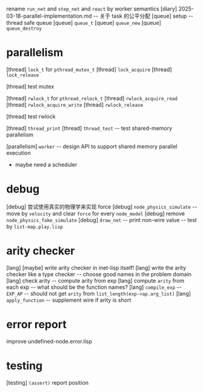 rename `run_net` and `step_net` and `react` by worker semantics
[diary] 2025-03-18-parallel-implementation.md -- 关于 task 的公平分配
[queue] setup -- thread safe queue
[queue] `queue_t`
[queue] `queue_new`
[queue] `queue_destroy`

# parallelism

[thread] `lock_t` for `pthread_mutex_t`
[thread] `lock_acquire`
[thread] `lock_release`

[thread] test mutex

[thread] `rwlock_t` for `pthread_relock_t`
[thread] `rwlock_acquire_read`
[thread] `rwlock_acquire_write`
[thread] `rwlock_release`

[thread] test rwlock

[thread] `thread_print`
[thread] `thread_test` -- test shared-memory parallelism

[parallelism] `worker` -- design API to support shared memory parallel execution
- maybe need a scheduler

# debug

[debug] 尝试使用真实的物理学来实现 force
[debug] `node_physics_simulate` -- move by `velocity` and clear `force` for every `node_model`
[debug] remove `node_physics_fake_simulate`
[debug] `draw_net` -- print non-wire value -- test by `list-map.play.lisp`

# arity checker

[lang] [maybe] write arity checker in inet-lisp itself!
[lang] write the arity checker like a type checker -- choose good names in the problem domain
[lang] check arity -- compute arity from exp
[lang] compute `arity` from each exp -- what should be the function names?
[lang] `compile_exp` -- `EXP_AP` -- should not get `arity` from `list_length(exp->ap.arg_list)`
[lang] `apply_function` -- supplement wire if arity is short

# error report

improve undefined-node.error.lisp

# testing

[testing] `(assert)` report position
